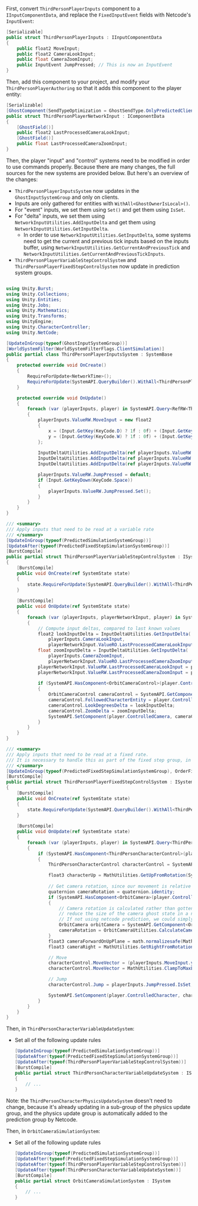 
First, convert `ThirdPersonPlayerInputs` component to a `IInputComponentData`, and replace the `FixedInputEvent` fields with Netcode's `InputEvent`:
```cs
[Serializable]
public struct ThirdPersonPlayerInputs : IInputComponentData
{
    public float2 MoveInput;
    public float2 CameraLookInput;
    public float CameraZoomInput;
    public InputEvent JumpPressed; // This is now an InputEvent
}
```

Then, add this component to your project, and modify your `ThirdPersonPlayerAuthoring` so that it adds this component to the player entity:
```cs
[Serializable]
[GhostComponent(SendTypeOptimization = GhostSendType.OnlyPredictedClients)]
public struct ThirdPersonPlayerNetworkInput : IComponentData
{
    [GhostField()]
    public float2 LastProcessedCameraLookInput;
    [GhostField()]
    public float LastProcessedCameraZoomInput;
}
```

Then, the player "input" and "control" systems need to be modified in order to use commands properly. Because there are many changes, the full sources for the new systems are provided below. But here's an overview of the changes:
* `ThirdPersonPlayerInputsSystem` now updates in the `GhostInputSystemGroup` and only on clients.
* Inputs are only gathered for entities with `WithAll<GhostOwnerIsLocal>()`.
* For "event" inputs, we set them using `Set()` and get them using `IsSet`.
* For "delta" inputs, we set them using `NetworkInputUtilities.AddInputDelta` and get them using `NetworkInputUtilities.GetInputDelta`.
    * In order to use `NetworkInputUtilities.GetInputDelta`, some systems need to get the current and previous tick inputs based on the inputs buffer, using `NetworkInputUtilities.GetCurrentAndPreviousTick` and `NetworkInputUtilities.GetCurrentAndPreviousTickInputs`.
* `ThirdPersonPlayerVariableStepControlSystem` and `ThirdPersonPlayerFixedStepControlSystem` now update in prediction system groups.
```cs

using Unity.Burst;
using Unity.Collections;
using Unity.Entities;
using Unity.Jobs;
using Unity.Mathematics;
using Unity.Transforms;
using UnityEngine;
using Unity.CharacterController;
using Unity.NetCode;

[UpdateInGroup(typeof(GhostInputSystemGroup))]
[WorldSystemFilter(WorldSystemFilterFlags.ClientSimulation)]
public partial class ThirdPersonPlayerInputsSystem : SystemBase
{
    protected override void OnCreate()
    {
        RequireForUpdate<NetworkTime>();
        RequireForUpdate(SystemAPI.QueryBuilder().WithAll<ThirdPersonPlayer, ThirdPersonPlayerInputs>().Build());
    }

    protected override void OnUpdate()
    {
        foreach (var (playerInputs, player) in SystemAPI.Query<RefRW<ThirdPersonPlayerInputs>, ThirdPersonPlayer>().WithAll<GhostOwnerIsLocal>())
        {
            playerInputs.ValueRW.MoveInput = new float2
            {
                x = (Input.GetKey(KeyCode.D) ? 1f : 0f) + (Input.GetKey(KeyCode.A) ? -1f : 0f),
                y = (Input.GetKey(KeyCode.W) ? 1f : 0f) + (Input.GetKey(KeyCode.S) ? -1f : 0f),
            };
            
            InputDeltaUtilities.AddInputDelta(ref playerInputs.ValueRW.CameraLookInput.x, Input.GetAxis("Mouse X"));
            InputDeltaUtilities.AddInputDelta(ref playerInputs.ValueRW.CameraLookInput.y, Input.GetAxis("Mouse Y"));
            InputDeltaUtilities.AddInputDelta(ref playerInputs.ValueRW.CameraZoomInput, -Input.mouseScrollDelta.y);

            playerInputs.ValueRW.JumpPressed = default;
            if (Input.GetKeyDown(KeyCode.Space))
            {
                playerInputs.ValueRW.JumpPressed.Set();
            }
        }
    }
}

/// <summary>
/// Apply inputs that need to be read at a variable rate
/// </summary>
[UpdateInGroup(typeof(PredictedSimulationSystemGroup))]
[UpdateAfter(typeof(PredictedFixedStepSimulationSystemGroup))]
[BurstCompile]
public partial struct ThirdPersonPlayerVariableStepControlSystem : ISystem
{
    [BurstCompile]
    public void OnCreate(ref SystemState state)
    {
        state.RequireForUpdate(SystemAPI.QueryBuilder().WithAll<ThirdPersonPlayer, ThirdPersonPlayerInputs>().Build());
    }
    
    [BurstCompile]
    public void OnUpdate(ref SystemState state)
    {
        foreach (var (playerInputs, playerNetworkInput, player) in SystemAPI.Query<ThirdPersonPlayerInputs, RefRW<ThirdPersonPlayerNetworkInput>, ThirdPersonPlayer>().WithAll<Simulate>())
        {            
            // Compute input deltas, compared to last known values
            float2 lookInputDelta = InputDeltaUtilities.GetInputDelta(
                playerInputs.CameraLookInput, 
                playerNetworkInput.ValueRO.LastProcessedCameraLookInput);
            float zoomInputDelta = InputDeltaUtilities.GetInputDelta(
                playerInputs.CameraZoomInput, 
                playerNetworkInput.ValueRO.LastProcessedCameraZoomInput);
            playerNetworkInput.ValueRW.LastProcessedCameraLookInput = playerInputs.CameraLookInput;
            playerNetworkInput.ValueRW.LastProcessedCameraZoomInput = playerInputs.CameraZoomInput;
            
            if (SystemAPI.HasComponent<OrbitCameraControl>(player.ControlledCamera))
            {
                OrbitCameraControl cameraControl = SystemAPI.GetComponent<OrbitCameraControl>(player.ControlledCamera);
                cameraControl.FollowedCharacterEntity = player.ControlledCharacter;
                cameraControl.LookDegreesDelta = lookInputDelta;
                cameraControl.ZoomDelta = zoomInputDelta;
                SystemAPI.SetComponent(player.ControlledCamera, cameraControl);
            }
        }
    }
}

/// <summary>
/// Apply inputs that need to be read at a fixed rate.
/// It is necessary to handle this as part of the fixed step group, in case your framerate is lower than the fixed step rate.
/// </summary>
[UpdateInGroup(typeof(PredictedFixedStepSimulationSystemGroup), OrderFirst = true)]
[BurstCompile]
public partial struct ThirdPersonPlayerFixedStepControlSystem : ISystem
{
    [BurstCompile]
    public void OnCreate(ref SystemState state)
    {
        state.RequireForUpdate(SystemAPI.QueryBuilder().WithAll<ThirdPersonPlayer, ThirdPersonPlayerInputs>().Build());
    }
    
    [BurstCompile]
    public void OnUpdate(ref SystemState state)
    {
        foreach (var (playerInputs, player) in SystemAPI.Query<ThirdPersonPlayerInputs, ThirdPersonPlayer>().WithAll<Simulate>())
        {
            if (SystemAPI.HasComponent<ThirdPersonCharacterControl>(player.ControlledCharacter))
            {
                ThirdPersonCharacterControl characterControl = SystemAPI.GetComponent<ThirdPersonCharacterControl>(player.ControlledCharacter);

                float3 characterUp = MathUtilities.GetUpFromRotation(SystemAPI.GetComponent<LocalTransform>(player.ControlledCharacter).Rotation);
                
                // Get camera rotation, since our movement is relative to it.
                quaternion cameraRotation = quaternion.identity;
                if (SystemAPI.HasComponent<OrbitCamera>(player.ControlledCamera))
                {
                    // Camera rotation is calculated rather than gotten from transform, because this allows us to 
                    // reduce the size of the camera ghost state in a netcode prediction context.
                    // If not using netcode prediction, we could simply get rotation from transform here instead.
                    OrbitCamera orbitCamera = SystemAPI.GetComponent<OrbitCamera>(player.ControlledCamera);
                    cameraRotation = OrbitCameraUtilities.CalculateCameraRotation(characterUp, orbitCamera.PlanarForward, orbitCamera.PitchAngle);
                }
                float3 cameraForwardOnUpPlane = math.normalizesafe(MathUtilities.ProjectOnPlane(MathUtilities.GetForwardFromRotation(cameraRotation), characterUp));
                float3 cameraRight = MathUtilities.GetRightFromRotation(cameraRotation);

                // Move
                characterControl.MoveVector = (playerInputs.MoveInput.y * cameraForwardOnUpPlane) + (playerInputs.MoveInput.x * cameraRight);
                characterControl.MoveVector = MathUtilities.ClampToMaxLength(characterControl.MoveVector, 1f);

                // Jump
                characterControl.Jump = playerInputs.JumpPressed.IsSet;

                SystemAPI.SetComponent(player.ControlledCharacter, characterControl);
            }
        }
    }
}
```

Then, in `ThirdPersonCharacterVariableUpdateSystem`:
* Set all of the following update rules
    ```cs
    [UpdateInGroup(typeof(PredictedSimulationSystemGroup))]
    [UpdateAfter(typeof(PredictedFixedStepSimulationSystemGroup))]
    [UpdateAfter(typeof(ThirdPersonPlayerVariableStepControlSystem))]
    [BurstCompile]
    public partial struct ThirdPersonCharacterVariableUpdateSystem : ISystem
    {
        // ...
    }
    ```

Note: the `ThirdPersonCharacterPhysicsUpdateSystem` doesn't need to change, because it's already updating in a sub-group of the physics update group, and the physics update group is automatically added to the prediction group by Netcode.

Then, in `OrbitCameraSimulationSystem`:
* Set all of the following update rules
    ```cs
    [UpdateInGroup(typeof(PredictedSimulationSystemGroup))]
    [UpdateAfter(typeof(PredictedFixedStepSimulationSystemGroup))]
    [UpdateAfter(typeof(ThirdPersonPlayerVariableStepControlSystem))]
    [UpdateAfter(typeof(ThirdPersonCharacterVariableUpdateSystem))]
    [BurstCompile]
    public partial struct OrbitCameraSimulationSystem : ISystem
    {
        // ...
    }
    ```